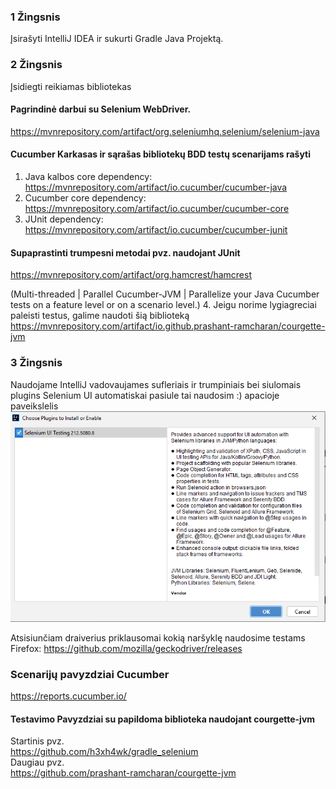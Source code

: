 ### 1 Žingsnis 
Įsirašyti IntelliJ IDEA ir sukurti Gradle Java Projektą.

### 2 Žingsnis
Įsidiegti reikiamas bibliotekas

#### Pagrindinė darbui su Selenium WebDriver.
https://mvnrepository.com/artifact/org.seleniumhq.selenium/selenium-java
#### Cucumber Karkasas ir sąrašas bibliotekų BDD testų scenarijams rašyti
1. Java kalbos core dependency:
https://mvnrepository.com/artifact/io.cucumber/cucumber-java
2. Cucumber core dependency:
https://mvnrepository.com/artifact/io.cucumber/cucumber-core
3. JUnit dependency: 
https://mvnrepository.com/artifact/io.cucumber/cucumber-junit
#### Supaprastinti trumpesni metodai pvz. naudojant JUnit
https://mvnrepository.com/artifact/org.hamcrest/hamcrest

(Multi-threaded | Parallel Cucumber-JVM | Parallelize your Java Cucumber tests on a feature level or on a scenario level.)
4. Jeigu norime lygiagreciai paleisti testus, galime naudoti šią biblioteką
   https://mvnrepository.com/artifact/io.github.prashant-ramcharan/courgette-jvm


### 3 Žingsnis

Naudojame IntelliJ vadovaujames sufleriais ir trumpiniais bei siulomais plugins
Selenium UI automatiskai pasiule tai naudosim :) apacioje paveikslelis
![img.png](img.png)

Atsisiunčiam draiverius priklausomai kokią naršyklę naudosime testams
Firefox:
https://github.com/mozilla/geckodriver/releases


### Scenarijų pavyzdziai Cucumber
https://reports.cucumber.io/


#### Testavimo Pavyzdziai su papildoma biblioteka naudojant courgette-jvm 
Startinis pvz. \
https://github.com/h3xh4wk/gradle_selenium \
Daugiau pvz. \
https://github.com/prashant-ramcharan/courgette-jvm

